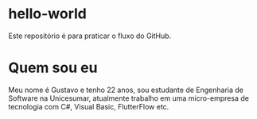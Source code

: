 # hello-world
Este repositório é para praticar o fluxo do GitHub.

# Quem sou eu
Meu nome é Gustavo e tenho 22 anos, sou estudante de Engenharia de Software na Unicesumar, atualmente trabalho em uma micro-empresa de tecnologia com C#, Visual Basic, FlutterFlow etc.
